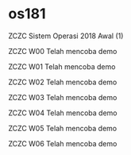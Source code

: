 # os181
ZCZC Sistem Operasi 2018 Awal (1)

ZCZC W00 Telah mencoba demo 

ZCZC W01 Telah mencoba demo

ZCZC W02 Telah mencoba demo

ZCZC W03 Telah mencoba demo

ZCZC W04 Telah mencoba demo

ZCZC W05 Telah mencoba demo

ZCZC W06 Telah mencoba demo
